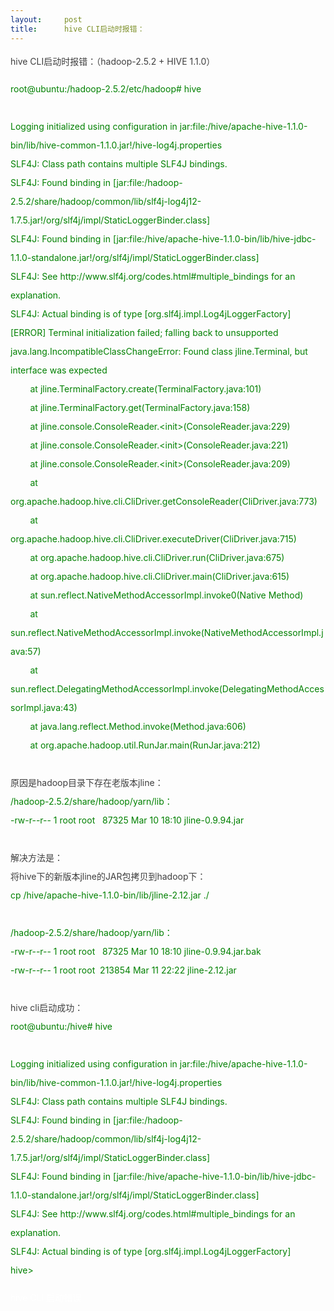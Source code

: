 ```yaml
---
layout:     post
title:      hive CLI启动时报错：
---
```

<div id="article_content" class="article_content clearfix csdn-tracking-statistics" data-pid="blog" data-mod="popu_307" data-dsm="post">
								            <link rel="stylesheet" href="https://csdnimg.cn/release/phoenix/template/css/ck_htmledit_views-f76675cdea.css">
						<div class="htmledit_views" id="content_views">
                
<p style="font-size:14px;color:rgb(63,63,63);line-height:30px;">
hive CLI启动时报错：（hadoop-2.5.2 + HIVE 1.1.0）</p>
<div style="font-size:14px;color:rgb(63,63,63);line-height:30px;">
<div><span style="color:rgb(0,128,0);">root@ubuntu:/hadoop-2.5.2/etc/hadoop# hive</span><br><br><span style="color:rgb(0,128,0);">Logging initialized using configuration in jar:file:/hive/apache-hive-1.1.0-bin/lib/hive-common-1.1.0.jar!/hive-log4j.properties</span><br><span style="color:rgb(0,128,0);">SLF4J: Class path contains multiple SLF4J bindings.</span><br><span style="color:rgb(0,128,0);">SLF4J: Found binding in [jar:file:/hadoop-2.5.2/share/hadoop/common/lib/slf4j-log4j12-1.7.5.jar!/org/slf4j/impl/StaticLoggerBinder.class]</span><br><span style="color:rgb(0,128,0);">SLF4J: Found binding in [jar:file:/hive/apache-hive-1.1.0-bin/lib/hive-jdbc-1.1.0-standalone.jar!/org/slf4j/impl/StaticLoggerBinder.class]</span><br><span style="color:rgb(0,128,0);">SLF4J: See http://www.slf4j.org/codes.html#multiple_bindings for an explanation.</span><br><span style="color:rgb(0,128,0);">SLF4J: Actual binding is of type [org.slf4j.impl.Log4jLoggerFactory]</span><br><span style="color:rgb(0,128,0);">[ERROR] Terminal initialization failed; falling back to unsupported</span><br><span style="color:rgb(0,128,0);">java.lang.IncompatibleClassChangeError: Found class jline.Terminal, but interface was expected</span><br><span style="color:rgb(0,128,0);">        at jline.TerminalFactory.create(TerminalFactory.java:101)</span><br><span style="color:rgb(0,128,0);">        at jline.TerminalFactory.get(TerminalFactory.java:158)</span><br><span style="color:rgb(0,128,0);">        at jline.console.ConsoleReader.&lt;init&gt;(ConsoleReader.java:229)</span><br><span style="color:rgb(0,128,0);">        at jline.console.ConsoleReader.&lt;init&gt;(ConsoleReader.java:221)</span><br><span style="color:rgb(0,128,0);">        at jline.console.ConsoleReader.&lt;init&gt;(ConsoleReader.java:209)</span><br><span style="color:rgb(0,128,0);">        at org.apache.hadoop.hive.cli.CliDriver.getConsoleReader(CliDriver.java:773)</span><br><span style="color:rgb(0,128,0);">        at org.apache.hadoop.hive.cli.CliDriver.executeDriver(CliDriver.java:715)</span><br><span style="color:rgb(0,128,0);">        at org.apache.hadoop.hive.cli.CliDriver.run(CliDriver.java:675)</span><br><span style="color:rgb(0,128,0);">        at org.apache.hadoop.hive.cli.CliDriver.main(CliDriver.java:615)</span><br><span style="color:rgb(0,128,0);">        at sun.reflect.NativeMethodAccessorImpl.invoke0(Native Method)</span><br><span style="color:rgb(0,128,0);">        at sun.reflect.NativeMethodAccessorImpl.invoke(NativeMethodAccessorImpl.java:57)</span><br><span style="color:rgb(0,128,0);">        at sun.reflect.DelegatingMethodAccessorImpl.invoke(DelegatingMethodAccessorImpl.java:43)</span><br><span style="color:rgb(0,128,0);">        at java.lang.reflect.Method.invoke(Method.java:606)</span><br><span style="color:rgb(0,128,0);">        at org.apache.hadoop.util.RunJar.main(RunJar.java:212)</span></div>
</div>
<div style="font-size:14px;color:rgb(63,63,63);line-height:30px;"> </div>
<div style="font-size:14px;color:rgb(63,63,63);line-height:30px;">原因是hadoop目录下存在老版本jline：</div>
<div style="font-size:14px;color:rgb(63,63,63);line-height:30px;">
<div><span style="color:rgb(0,128,0);">/hadoop-2.5.2/share/hadoop/yarn/lib：</span></div>
<div><span style="color:rgb(0,128,0);">-rw-r--r-- 1 root root   87325 Mar 10 18:10 jline-0.9.94.jar</span></div>
<div> </div>
<div>解决方法是：</div>
<div>
<div>
<div>将hive下的新版本jline的JAR包拷贝到hadoop下：</div>
<div><span style="color:rgb(0,128,0);">cp /hive/apache-hive-1.1.0-bin/lib/jline-2.12.jar ./</span></div>
<div><span style="color:rgb(0,128,0);"> </span></div>
<div><span style="color:rgb(0,128,0);">/hadoop-2.5.2/share/hadoop/yarn/lib：</span></div>
<div><span style="color:rgb(0,128,0);">-rw-r--r-- 1 root root   87325 Mar 10 18:10 jline-0.9.94.jar.bak</span><br><span style="color:rgb(0,128,0);">-rw-r--r-- 1 root root  213854 Mar 11 22:22 jline-2.12.jar</span></div>
<div> </div>
<div>hive cli启动成功：</div>
<div><span style="color:rgb(0,128,0);">root@ubuntu:/hive# hive</span><br><br><span style="color:rgb(0,128,0);">Logging initialized using configuration in jar:file:/hive/apache-hive-1.1.0-bin/lib/hive-common-1.1.0.jar!/hive-log4j.properties</span><br><span style="color:rgb(0,128,0);">SLF4J: Class path contains multiple SLF4J bindings.</span><br><span style="color:rgb(0,128,0);">SLF4J: Found binding in [jar:file:/hadoop-2.5.2/share/hadoop/common/lib/slf4j-log4j12-1.7.5.jar!/org/slf4j/impl/StaticLoggerBinder.class]</span><br><span style="color:rgb(0,128,0);">SLF4J: Found binding in [jar:file:/hive/apache-hive-1.1.0-bin/lib/hive-jdbc-1.1.0-standalone.jar!/org/slf4j/impl/StaticLoggerBinder.class]</span><br><span style="color:rgb(0,128,0);">SLF4J: See http://www.slf4j.org/codes.html#multiple_bindings for an explanation.</span><br><span style="color:rgb(0,128,0);">SLF4J: Actual binding is of type [org.slf4j.impl.Log4jLoggerFactory]</span><br><span style="color:rgb(0,128,0);">hive&gt;</span> </div>
</div>
</div>
</div>
<p style="font-size:14px;color:rgb(63,63,63);line-height:30px;">
<a href="http://www.mamicode.com/info-detail-516526.html" rel="nofollow" title="hive CLI 启动错误,mamicode.com" style="color:rgb(255,255,255);text-decoration:none;">hive CLI 启动错误</a></p>
            </div>
                </div>
